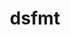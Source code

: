 ---
title: "dsfmt"
layout: cache
categories: [package, develop-2024-01-28]
meta: {"versions": ["2.2.5"], "compilers": ["gcc@=11.4.0"], "oss": ["ubuntu20.04"], "platforms": ["linux"], "targets": ["x86_64_v3"], "stacks": ["e4s", "root"], "num_specs": 1, "num_specs_by_stack": {"e4s": 1, "root": 1}}
spec_details: [{"hash": "fmsnnf5xm3xzrfsyon4x4lpao7fc22b6", "compiler": "gcc@=11.4.0", "versions": ["2.2.5"], "os": "ubuntu20.04", "platform": "linux", "target": "x86_64_v3", "variants": ["build_system=makefile", "patches=b79624c"], "stacks": ["e4s", "root"], "size": "-", "tarball": "https://binaries.spack.io/develop-2024-01-28/build_cache/linux-ubuntu20.04-x86_64_v3/gcc-11.4.0/dsfmt-2.2.5/linux-ubuntu20.04-x86_64_v3-gcc-11.4.0-dsfmt-2.2.5-fmsnnf5xm3xzrfsyon4x4lpao7fc22b6.spack"}]
---